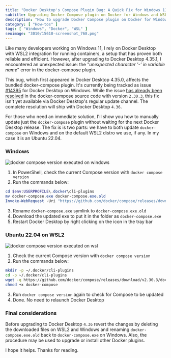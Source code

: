 ```yaml
---
title: "Docker Desktop's Compose Plugin Bug: A Quick Fix for Windows 11 Users"
subtitle: Upgrading Docker Compose plugin on Docker for Windows and WSL2
description: "How to upgrade Docker Compose plugin on Docker for Windows and WSL2"
category: [ "How-tos" ]
tags: [ "Windows", "Docker", "WSL" ]
seoimage: "3010/15610-screenshot_768.png"
---
```


Like many developers working on Windows 11, I rely on Docker Desktop with WSL2 integration for running containers, a setup that has proven both reliable and efficient. However, after upgrading to Docker Desktop 4.35.1, I encountered an unexpected issue: the "_unexpected character '-' in variable name_" error in the docker-compose plugin.

This bug, which first appeared in Docker Desktop 4.35.0, affects the bundled docker-compose plugin. It's currently being tracked as issue [#14395](https://github.com/docker/for-win/issues/14395) for Docker Desktop on Windows. While the issue [has already been resolved](https://github.com/docker/compose/issues/12240) in the docker-compose source code with version `2.30.3`, this fix isn't yet available via Docker Desktop's regular update channel. The complete resolution will ship with Docker Desktop `4.36`.

For those who need an immediate solution, I'll show you how to manually update just the `docker-compose` plugin without waiting for the next Docker Desktop release. The fix is is two parts: we have to both update `docker-compose` on Windows and on the default WSL2 distro we use, if any. In my case it is an Ubuntu 22.04.

### Windows

![docker compose version executed on windows](https://fpira.com/static/postimages/3010/15610-screenshot_768.png)

1. In PowerShell, check the current Compose version with `docker compose version`
2. Run the commands below:

```powershell
cd $env:USERPROFILE\.docker\cli-plugins
mv docker-compose.exe docker-compose.exe.old
Invoke-WebRequest -Uri "https://github.com/docker/compose/releases/download/v2.30.3/docker-compose-windows-x86_64.exe" -OutFile "docker-compose.exe"
```

3. Rename `docker-compose.exe` symlink to `docker-compose.exe.old`
4. Download the updated exe to put it in the folder as `docker-compose.exe`
5. Restart Docker Desktop by right clicking on the icon in the tray bar

### Ubuntu 22.04 on WSL2

![docker compose version executed on wsl](https://fpira.com/static/postimages/3010/6973-screenshot_767.png)

1. Check the current Compose version with `docker compose version`
2. Run the commands below:

```bash
mkdir -p ~/.docker/cli-plugins
cd -p ~/.docker/cli-plugins
wget -q https://github.com/docker/compose/releases/download/v2.30.3/docker-compose-linux-x86_64 -O docker-compose
chmod +x docker-compose
```

3. Run `docker compose version` again to check for Compose to be updated
4. Done. No need to relaunch Docker Desktop

### Final considerations

Before upgrading to Docker Desktop `4.36` revert the changes by deleting the downloaded files on WSL2 and Windows and renaming `docker-compose.exe.old` back to `docker-compose.exe` on Windows. Also, the procedure may be used to upgrade or install other Docker plugins.

I hope it helps. Thanks for reading.
